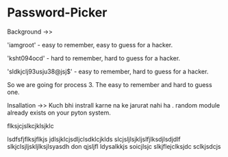 # Password-Picker

Background ->>

'iamgroot' - easy to remember, easy to guess for a hacker.

'ksht094ocd' - hard to remember, hard to guess for a hacker.

'sldkjclj93usju38@jsj$' - easy to remember, hard to guess for a hacker.

So we are going for process 3. The easy to remember and hard to guess one.

Insallation ->>
Kuch bhi instrall karne na ke jarurat nahi ha . random module already exists on your pyton system.


flksjcjslkcjklsjklc

lsdfsfjflksjflkjs
jdlsjklcjsdljclsdklcjklds
slcjsljlsjkljslfjlksdjlsdjdlf
slkjclsjljskljlksjlsyasdh don qjsljfl
ldysalkkjs soicjlsjc slkjflejclksjdc sclkjsdcjs
